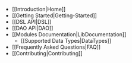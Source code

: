   * [[Introduction|Home]]
  * [[Getting Started|Getting-Started]]
  * [[DSL API|DSL]]
  * [[DAO API|DAO]]
  * [[Modules Documentation|LibDocumentation]]
    * [[Supported Data Types|DataTypes]]
  * [[Frequently Asked Questions|FAQ]]
  * [[Contributing|Contributing]]